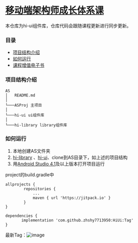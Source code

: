 # [移动端架构师成长体系课](https://class.imooc.com/sale/mobilearchitect)

本仓库为hi-ui组件库，仓库代码会跟随课程更新进行同步更新。

### 目录

- [项目结构介绍](#项目结构介绍)
- [如何运行](#如何运行)
- [课程增值电子书](https://doc.devio.org/as/)

### 项目结构介绍

```
AS
│   README.md
│  
└───ASProj 主项目
│   
└───hi-ui ui组件库
│   
└───hi-library library组件库
```

### 如何运行

1. 本地创建AS文件夹
2. [hi-library](https://git.imooc.com/class-85/hi-library.git) 、[hi-ui](https://git.imooc.com/class-85/hi-ui.git)、clone到AS目录下，如上述的项目结构
3. 用[Android Studio 4.1](https://developer.android.com/studio/preview)及以上版本打开项目运行


project的build.gradle中
```
allprojects {
		repositories {
			...
			maven { url 'https://jitpack.io' }
		}
}
```

```
dependencies {
	   implementation 'com.github.zhshy7713950:HiUi:Tag'
}
```
最新Tag：![image](https://user-images.githubusercontent.com/17631163/146859656-f8704851-9260-476f-a04d-7713cc59e0db.png)
